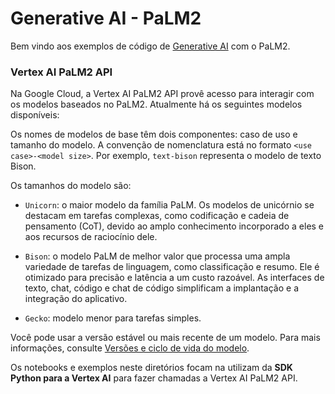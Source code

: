 # Generative AI - PaLM2

Bem vindo aos exemplos de código de [Generative AI](https://cloud.google.com/ai/generative-ai/) com o PaLM2.

### Vertex AI PaLM2 API

Na Google Cloud, a Vertex AI PaLM2 API provê acesso para interagir com os modelos baseados no PaLM2. Atualmente há os seguintes modelos disponíveis:

Os nomes de modelos de base têm dois componentes: caso de uso e tamanho do modelo. A convenção de nomenclatura está no formato `<use case>-<model size>`. Por exemplo, `text-bison` representa o modelo de texto Bison.

Os tamanhos do modelo são:

- `Unicorn`: o maior modelo da família PaLM. Os modelos de unicórnio se destacam em tarefas complexas, como codificação e cadeia de pensamento (CoT), devido ao amplo conhecimento incorporado a eles e aos recursos de raciocínio dele.

- `Bison`: o modelo PaLM de melhor valor que processa uma ampla variedade de tarefas de linguagem, como classificação e resumo. Ele é otimizado para precisão e latência a um custo razoável. As interfaces de texto, chat, código e chat de código simplificam a implantação e a integração do aplicativo.

- `Gecko`: modelo menor para tarefas simples.

Você pode usar a versão estável ou mais recente de um modelo. Para mais informações, consulte [Versões e ciclo de vida do modelo](https://cloud.google.com/vertex-ai/docs/generative-ai/learn/model-versioning?hl=pt-br).

Os notebooks e exemplos neste diretórios focam na utilizam da **SDK Python para a Vertex AI** para fazer chamadas a Vertex AI PaLM2 API.
